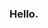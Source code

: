 ### Hello.


<!--
**AndoreJ/AndoreJ** is a ✨ _special_ ✨ repository because its `README.md` (this file) appears on your GitHub profile.

Here are some ideas to get you started:

- 🔭 I’m currently working on ...
- 🌱 I’m currently learning more of Java
- 👯 I’m looking to collaborate on ...
- 🤔 I’m looking for help with ...
- 💬 Ask me about ...
- 📫 How to reach me: andorej1@gmail.com
- 😄 Pronouns: ...
- ⚡ Fun fact: ...
-->
